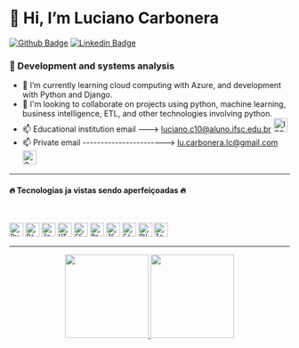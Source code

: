    # 👋 Hi, I’m Luciano Carbonera 
   
   [![Github Badge](https://img.shields.io/badge/-Github-000?style=flat-square&logo=Github&logoColor=white&link=https://github.com/LucianoCarbonera)](https://github.com/LucianoCarbonera) 
   [![Linkedin Badge](https://img.shields.io/badge/-LinkedIn-blue?style=flat-square&logo=Linkedin&logoColor=white&link=https://www.linkedin.com/in/luciano-carbonera-9bb6b7181/)](https://www.linkedin.com/in/luciano-carbonera-9bb6b7181/)
   
   
### 👀 Development and systems analysis
- 🌱 I’m currently learning cloud computing with Azure, and development with Python and Django.
- 💞️ I'm looking to collaborate on projects using python, machine learning, business intelligence, ETL, and other technologies involving python.
- 📫 Educational institution email ---> luciano.c10@aluno.ifsc.edu.br 
<a href = "mailto:luciano.c10@aluno.ifsc.edu.br"><img title="IFSC" height="25" src="https://www.caroli.org/wp-content/uploads/2019/04/email-logo.png"></a>
- 📫 Private email -----------------------> lu.carbonera.lc@gmail.com 
<a href = "mailto:lu.carbonera.lc@gmail.com"><img title="Gmail" height="25" src="https://cdn.icon-icons.com/icons2/1826/PNG/512/4202011emailgmaillogomailsocialsocialmedia-115677_115624.png"></a>


<hr>
<h4> 🔥 Tecnologias ja vistas sendo aperfeiçoadas 🔥</h4>
<br>
<p align="center">
  
  
   <code><img title="Python" height="25" src="https://raw.githubusercontent.com/zumrudu-anka/zumrudu-anka/master/images/python-original.svg"></code>
   <code><img title="Django" height="25" src="https://raw.githubusercontent.com/zumrudu-anka/zumrudu-anka/master/images/django.png"></code>
   <code><img title="Javascript" height="25" src="https://raw.githubusercontent.com/zumrudu-anka/zumrudu-anka/master/images/javascript.svg"></code>
   <code><img title="HTML5" height="25" src="https://raw.githubusercontent.com/zumrudu-anka/zumrudu-anka/master/images/html5.svg"></code>
   <code><img title="CSS" height="25" src="https://raw.githubusercontent.com/zumrudu-anka/zumrudu-anka/master/images/css.svg"></code>
   <code><img title="PostgreSQL" height="25" src="https://raw.githubusercontent.com/zumrudu-anka/zumrudu-anka/master/images/postgresql.svg"></code>
   <code><img title="JSON" height="25" src="https://raw.githubusercontent.com/zumrudu-anka/zumrudu-anka/master/images/json.svg"></code>
   <code><img title="GitHub" height="25" src="https://raw.githubusercontent.com/zumrudu-anka/zumrudu-anka/master/images/github.svg"></code>
   <code><img title="PHP" height="25" src="https://raw.githubusercontent.com/zumrudu-anka/zumrudu-anka/master/images/php.svg"></code>
   <code><img title="Ionic" height="25" src="https://ionicframework.com/img/meta/logo.png"></code>

</p>
<hr>
<div align="center">
  <a href="https://github.com/LucianoCarbonera">
  <img height="150em" src="https://github-readme-stats.vercel.app/api?username=LucianoCarbonera&show_icons=true&theme=blue-green&include_all_commits=true&count_private=true"/>

  <img height="150em" src="https://github-readme-stats.vercel.app/api/top-langs/?username=LucianoCarbonera&layout=compact&langs_count=8&theme=blue-green"/>
</div>



